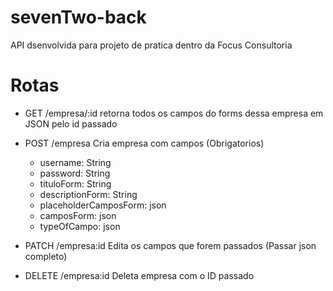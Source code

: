 # sevenTwo-back
API dsenvolvida para projeto de pratica dentro da Focus Consultoria

# Rotas
- GET /empresa/:id retorna todos os campos do forms dessa empresa em JSON pelo id passado

- POST /empresa Cria empresa com campos (Obrigatorios)
    - username: String
    - password: String
    - tituloForm: String
    - descriptionForm: String
    - placeholderCamposForm: json
    - camposForm: json
    - typeOfCampo: json

- PATCH /empresa:id Edita os campos que forem passados (Passar json completo)

- DELETE /empresa:id Deleta empresa com o ID passado
